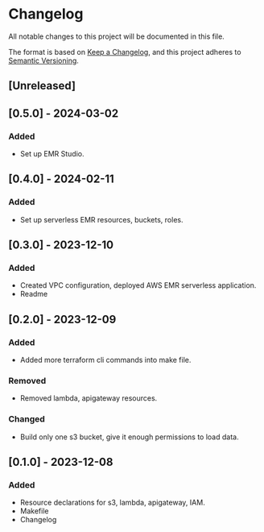 # Changelog

All notable changes to this project will be documented in this file.

The format is based on [Keep a Changelog](https://keepachangelog.com/en/1.0.0/),
and this project adheres to [Semantic Versioning](https://semver.org/spec/v2.0.0.html).

## [Unreleased]

## [0.5.0] - 2024-03-02

### Added
- Set up EMR Studio.


## [0.4.0] - 2024-02-11

### Added
- Set up serverless EMR resources, buckets, roles.

## [0.3.0] - 2023-12-10

### Added
- Created VPC configuration, deployed AWS EMR serverless application.
- Readme

## [0.2.0] - 2023-12-09

### Added
- Added more terraform cli commands into make file.

### Removed
- Removed lambda, apigateway resources.

### Changed
- Build only one s3 bucket, give it enough permissions to load data.

## [0.1.0] - 2023-12-08

### Added
- Resource declarations for s3, lambda, apigateway, IAM.
- Makefile
- Changelog